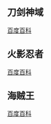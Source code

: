 ## 刀剑神域
[百度百科](https://baike.baidu.com/item/%E5%88%80%E5%89%91%E7%A5%9E%E5%9F%9F/26572?fr=aladdin)
## 火影忍者
[百度百科](https://baike.baidu.com/item/%E7%81%AB%E5%BD%B1%E5%BF%8D%E8%80%85/8702?fr=aladdin)
## 海贼王
[百度百科](https://baike.baidu.com/item/%E8%88%AA%E6%B5%B7%E7%8E%8B/75861?fromtitle=%E6%B5%B7%E8%B4%BC%E7%8E%8B&fromid=8904)
